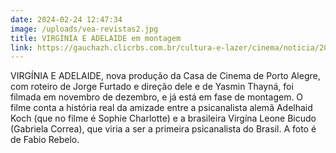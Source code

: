 ```yaml
---
date: 2024-02-24 12:47:34
image: /uploads/vea-revistas2.jpg
title: VIRGÍNIA E ADELAIDE em montagem
link: https://gauchazh.clicrbs.com.br/cultura-e-lazer/cinema/noticia/2023/11/casa-da-rua-coronel-bordini-vira-cenario-para-novo-filme-de-jorge-furtado-e-yasmin-thayna-clplbxixa001m013l418b1gev.html
---
```

VIRGÍNIA E ADELAIDE, nova produção da Casa de Cinema de Porto Alegre, com roteiro de Jorge Furtado e direção dele e de Yasmin Thayná, foi filmada em novembro de dezembro, e já está em fase de montagem. O filme conta a história real da amizade entre a psicanalista alemã Adelhaid Koch (que no filme é Sophie Charlotte) e a brasileira Virgína Leone Bicudo (Gabriela Correa), que viria a ser a primeira psicanalista do Brasil. A foto é de Fabio Rebelo.
